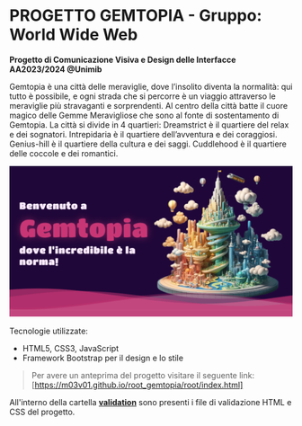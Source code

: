 # PROGETTO GEMTOPIA - Gruppo: World Wide Web
**Progetto di Comunicazione Visiva e Design delle Interfacce AA2023/2024 @Unimib**

Gemtopia è una città delle meraviglie, dove l’insolito diventa la normalità: qui tutto è possibile, e ogni strada che si percorre è un viaggio attraverso le meraviglie più stravaganti e sorprendenti.
Al centro della città batte il cuore magico delle Gemme Meravigliose che sono al fonte di sostentamento di Gemtopia.
La città si divide in 4 quartieri: Dreamstrict è il quartiere del relax e dei sognatori. Intrepidaria è il quartiere dell’avventura e dei coraggiosi. Genius-hill è il quartiere della cultura e dei saggi. Cuddlehood è il quartiere delle coccole e dei romantici.

<img src="root/img/GEMTOPIA.png" alt="Gemtopia Logo"/>

Tecnologie utilizzate:

- HTML5, CSS3, JavaScript
- Framework Bootstrap per il design e lo stile
  
> Per avere un anteprima del progetto visitare il seguente link: [https://m03v01.github.io/root_gemtopia/root/index.html]

All'interno della cartella [**validation**](https://github.com/M03V01/root_gemtopia/tree/main/validation) sono presenti i file di validazione HTML e CSS del progetto.
